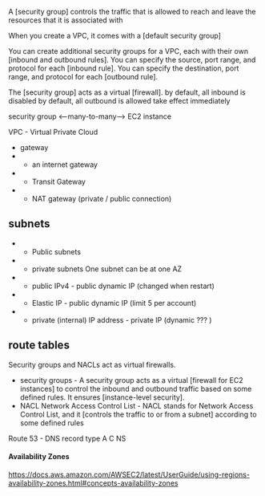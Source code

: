 A [security group] controls the traffic that is allowed to reach and leave the resources that it is associated with

When you create a VPC, it comes with a [default security group]

You can create additional security groups for a VPC, each with their own [inbound and outbound rules]. 
You can specify the source, port range, and protocol for each [inbound rule]. 
You can specify the destination, port range, and protocol for each [outbound rule].

The [security group] acts as a virtual [firewall].
by default, all inbound is disabled
by default, all outbound is allowed
take effect immediately

security group <--many-to-many--> EC2 instance 

VPC - Virtual Private Cloud
* gateway
* * an internet gateway
* * Transit Gateway
* * NAT gateway (private / public connection)


subnets
---
* * Public subnets
* * private subnets
One subnet can be at one AZ

* * public IPv4 - public dynamic IP (changed when restart)
* * Elastic IP  - public dynamic IP (limit 5 per account)
* * private (internal) IP address - private IP (dynamic ??? )

route tables
---

Security groups and NACLs act as virtual firewalls.
* security groups - A security group acts as a virtual [firewall for EC2 instances] to control the inbound and outbound traffic based on some defined rules. 
    It ensures [instance-level security].
* NACL Network Access Control List - NACL stands for Network Access Control List, 
  and it [controls the traffic to or from a subnet] according to some defined rules

Route 53 - DNS
    record type
        A
        C
        NS

#### Availability Zones

https://docs.aws.amazon.com/AWSEC2/latest/UserGuide/using-regions-availability-zones.html#concepts-availability-zones
